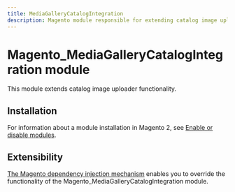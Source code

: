 ```yaml
---
title: MediaGalleryCatalogIntegration
description: Magento module responsible for extending catalog image uploader functionality
---
```


# Magento_MediaGalleryCatalogIntegration module

This module extends catalog image uploader functionality.

## Installation

For information about a module installation in Magento 2, see [Enable or disable modules](https://experienceleague.adobe.com/docs/commerce-operations/installation-guide/tutorials/manage-modules.html).

## Extensibility

[The Magento dependency injection mechanism](https://developer.adobe.com/commerce/php/development/components/dependency-injection/) enables you to override the functionality of the Magento_MediaGalleryCatalogIntegration module.
